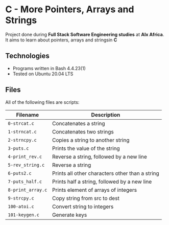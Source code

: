 # C - More Pointers, Arrays and Strings

Project done during **Full Stack Software Engineering studies** at **Alx Africa**. It aims to learn about pointers, arrays and stringsin **C**
## Technologies
* Programs written in Bash 4.4.23(1)
* Tested on Ubuntu 20.04 LTS

## Files
All of the following files are scripts:

| Filename | Description |
| -------- | ----------- |
| `0-strcat.c` | Concatenates a string |
| `1-strncat.c` | Concatenates two strings |
| `2-strncpy.c` | Copies a string to another string |
| `3-puts.c` | Prints the value of the string |
| `4-print_rev.c` | Reverse a string, followed by a new line |
| `5-rev_string.c` | Reverse a string |
| `6-puts2.c` | Prints all other characters other than a string |
| `7-puts_half.c` | Prints half a string, followed by a new line |
| `8-print_array.c` | Prints element of arrays of integers |
| `9-strcpy.c` | Copy string from src to dest |
| `100-atoi.c` | Convert string to integers|
| `101-keygen.c` | Generate keys |


